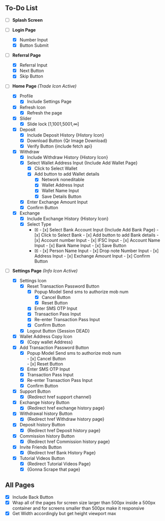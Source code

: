 ## To-Do List

- [ ] **Splash Screen**

- [ ] **Login Page**  
    - [x] Number Input  
    - [x] Button Submit

- [ ] **Referral Page**  
    - [x] Referral Input  
    - [x] Next Button  
    - [x] Skip Button

- [ ] **Home Page** *(Trade Icon Active)*  
    - [x] Profile  
        - [x] Include Settings Page  
    - [x] Refresh Icon  
        - [x] Refresh the page  
    - [x] Slider  
        - [x] Slide lock [1,1001,5001,∞]  
    - [x] Deposit  
        - [x] Include Deposit History {History Icon}  
        - [x] Download Button {Qr Image Download}  
        - [x] Verify Button {include fetch api}  
    - [x] Withdraw  
        - [x] Include Withdraw History {History Icon}  
        - [x] Select Wallet Address Input {Include Add Wallet Page}  
            - [x] Click to Select Wallet  
            - [x] Add button to add Wallet details  
                - [x] Network noneditable  
                - [x] Wallet Address Input  
                - [x] Wallet Name Input  
                - [x] Save Details Button  
        - [x] Enter Exchange Amount Input  
        - [x] Confirm Button  
    - [x] Exchange  
        - [x] Include Exchange History {History Icon}  
        - [x] Select Type  
            - [x] <Bank>  
                - [x] Select Bank Account Input {Include Add Bank Page}  
                    - [x] Click to Select Bank  
                    - [x] Add button to add Bank details  
                        - [x] Account number Input  
                        - [x] IFSC Input  
                        - [x] Account Name Input  
                        - [x] Bank Name Input  
                        - [x] Save Button  
            - [x] <Cash>  
                - [x] Person Name Input  
                - [x] Drop note Number Input  
                - [x] Address Input  
                - [x] Exchange Amount Input  
                - [x] Confirm Button

- [ ] **Settings Page** *(Info Icon Active)*  
    - [x] Settings Icon  
        - [x] Reset Transaction Password Button  
            - [x] Popup Model Send sms to authorize mob num  
                - [x] Cancel Button  
                - [x] Reset Button  
            - [x] Enter SMS OTP Input  
            - [x] Transaction Pass Input  
            - [x] Re-enter Transaction Pass Input  
            - [x] Confirm Button  
        - [x] Logout Button {Session DEAD}  
    - [x] Wallet Address Copy Icon  
        - [x] {Copy wallet Address}  
    - [x] Add Transaction Password Button  
        - [x] Popup Model Send sms to authorize mob num  
                - [x] Cancel Button  
                - [x] Reset Button  
        - [x] Enter SMS OTP Input  
        - [x] Transaction Pass Input  
        - [x] Re-enter Transaction Pass Input  
        - [x] Confirm Button  
    - [x] Support Button  
        - [x] {Redirect href support channel}  
    - [x] Exchange history Button  
        - [x] {Redirect href exchange history page}  
    - [x] Withdrawal history Button  
        - [x] {Redirect href Withdraw history page}  
    - [x] Deposit history Button  
        - [x] {Redirect href Deposit history page}  
    - [x] Commission history Button  
        - [x] {Redirect href Commission history page}  
    - [x] Invite Friends Button  
        - [x] {Redirect href Bank History Page}  
    - [x] Tutorial Videos Button  
        - [x] {Redirect Tutorial Videos Page}  
        - [x] {Gonna Scrape that page}

## All Pages  
- [x] Include Back Button  
- [x] Wrap all of the pages for screen size larger than 500px inside a 500px container and for screens smaller than 500px make it responsive  
- [x] Get Width accordingly but get height viewport max  
